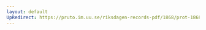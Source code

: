 ```yaml
---
layout: default
UpRedirect: https://pruto.im.uu.se/riksdagen-records-pdf/1868/prot-1868--ak--418/prot-1868--ak--418_092.pdf
---
```

